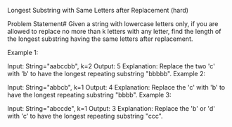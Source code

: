 Longest Substring with Same Letters after Replacement (hard)

Problem Statement#
Given a string with lowercase letters only, if you are allowed to replace no more than k letters with any letter, find the length of the longest substring having the same letters after replacement.

Example 1:

Input: String="aabccbb", k=2
Output: 5
Explanation: Replace the two 'c' with 'b' to have the longest repeating substring "bbbbb".
Example 2:

Input: String="abbcb", k=1
Output: 4
Explanation: Replace the 'c' with 'b' to have the longest repeating substring "bbbb".
Example 3:

Input: String="abccde", k=1
Output: 3
Explanation: Replace the 'b' or 'd' with 'c' to have the longest repeating substring "ccc".
